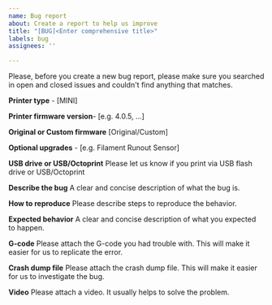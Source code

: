 ```yaml
---
name: Bug report
about: Create a report to help us improve
title: "[BUG]<Enter comprehensive title>"
labels: bug
assignees: ''

---
```


Please, before you create a new bug report, please make sure you searched in open and closed issues and couldn't find anything that matches.

**Printer type** - [MINI]

**Printer firmware version**-  [e.g. 4.0.5, ...]

**Original or Custom firmware** [Original/Custom]

**Optional upgrades** - [e.g. Filament Runout Sensor]

**USB drive or USB/Octoprint**
  Please let us know if you print via USB flash drive or USB/Octoprint

**Describe the bug**
  A clear and concise description of what the bug is.

**How to reproduce**
  Please describe steps to reproduce the behavior.

**Expected behavior**
  A clear and concise description of what you expected to happen.

**G-code**
  Please attach the G-code you had trouble with. This will make it easier for us to replicate the error.

**Crash dump file**
  Please attach the crash dump file. This will make it easier for us to investigate the bug.

**Video**
  Please attach a video. It usually helps to solve the problem.
